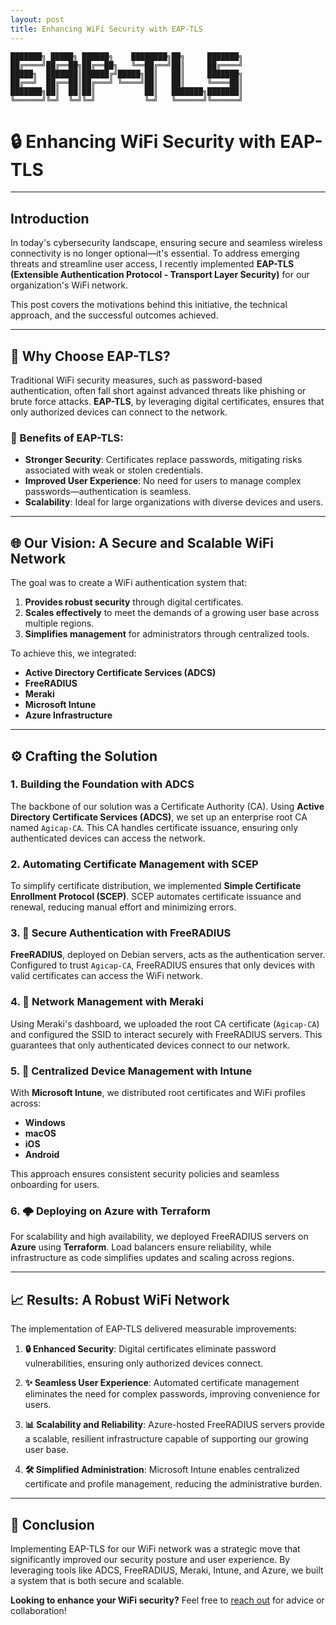 ```yaml
---
layout: post
title: Enhancing WiFi Security with EAP-TLS
---
```


```plaintext
███████╗ █████╗ ██████╗    ████████╗██╗     ███████╗
██╔════╝██╔══██╗██╔══██╗   ╚══██╔══╝██║     ██╔════╝
█████╗  ███████║██████╔╝█████╗██║   ██║     ███████╗
██╔══╝  ██╔══██║██╔═══╝ ╚════╝██║   ██║     ╚════██║
███████╗██║  ██║██║           ██║   ███████╗███████║
╚══════╝╚═╝  ╚═╝╚═╝           ╚═╝   ╚══════╝╚══════╝
```

# **🔒 Enhancing WiFi Security with EAP-TLS**

---

## **Introduction**

In today's cybersecurity landscape, ensuring secure and seamless wireless connectivity is no longer optional—it's essential. To address emerging threats and streamline user access, I recently implemented **EAP-TLS (Extensible Authentication Protocol - Transport Layer Security)** for our organization's WiFi network.

This post covers the motivations behind this initiative, the technical approach, and the successful outcomes achieved.

---

## **🚀 Why Choose EAP-TLS?**

Traditional WiFi security measures, such as password-based authentication, often fall short against advanced threats like phishing or brute force attacks. **EAP-TLS**, by leveraging digital certificates, ensures that only authorized devices can connect to the network.

### 🔑 Benefits of EAP-TLS:
- **Stronger Security**: Certificates replace passwords, mitigating risks associated with weak or stolen credentials.
- **Improved User Experience**: No need for users to manage complex passwords—authentication is seamless.
- **Scalability**: Ideal for large organizations with diverse devices and users.

---

## **🌐 Our Vision: A Secure and Scalable WiFi Network**

The goal was to create a WiFi authentication system that:
1. **Provides robust security** through digital certificates.
2. **Scales effectively** to meet the demands of a growing user base across multiple regions.
3. **Simplifies management** for administrators through centralized tools.

To achieve this, we integrated:
- **Active Directory Certificate Services (ADCS)**
- **FreeRADIUS**
- **Meraki**
- **Microsoft Intune**
- **Azure Infrastructure**

---

## **⚙️ Crafting the Solution**

### **1. Building the Foundation with ADCS**
The backbone of our solution was a Certificate Authority (CA). Using **Active Directory Certificate Services (ADCS)**, we set up an enterprise root CA named `Agicap-CA`. This CA handles certificate issuance, ensuring only authenticated devices can access the network.

### **2. Automating Certificate Management with SCEP**
To simplify certificate distribution, we implemented **Simple Certificate Enrollment Protocol (SCEP)**. SCEP automates certificate issuance and renewal, reducing manual effort and minimizing errors.

### **3. 🔐 Secure Authentication with FreeRADIUS**
**FreeRADIUS**, deployed on Debian servers, acts as the authentication server. Configured to trust `Agicap-CA`, FreeRADIUS ensures that only devices with valid certificates can access the WiFi network.

### **4. 📡 Network Management with Meraki**
Using Meraki's dashboard, we uploaded the root CA certificate (`Agicap-CA`) and configured the SSID to interact securely with FreeRADIUS servers. This guarantees that only authenticated devices connect to our network.

### **5. 📱 Centralized Device Management with Intune**
With **Microsoft Intune**, we distributed root certificates and WiFi profiles across:
- **Windows**
- **macOS**
- **iOS**
- **Android**

This approach ensures consistent security policies and seamless onboarding for users.

### **6. 🌩️ Deploying on Azure with Terraform**
For scalability and high availability, we deployed FreeRADIUS servers on **Azure** using **Terraform**. Load balancers ensure reliability, while infrastructure as code simplifies updates and scaling across regions.

---

## **📈 Results: A Robust WiFi Network**

The implementation of EAP-TLS delivered measurable improvements:

1. **🔒 Enhanced Security**:
   Digital certificates eliminate password vulnerabilities, ensuring only authorized devices connect.

2. **✨ Seamless User Experience**:
   Automated certificate management eliminates the need for complex passwords, improving convenience for users.

3. **📊 Scalability and Reliability**:
   Azure-hosted FreeRADIUS servers provide a scalable, resilient infrastructure capable of supporting our growing user base.

4. **🛠️ Simplified Administration**:
   Microsoft Intune enables centralized certificate and profile management, reducing the administrative burden.

---

## **🏁 Conclusion**

Implementing EAP-TLS for our WiFi network was a strategic move that significantly improved our security posture and user experience. By leveraging tools like ADCS, FreeRADIUS, Meraki, Intune, and Azure, we built a system that is both secure and scalable.

**Looking to enhance your WiFi security?** Feel free to [reach out](./contact/) for advice or collaboration!